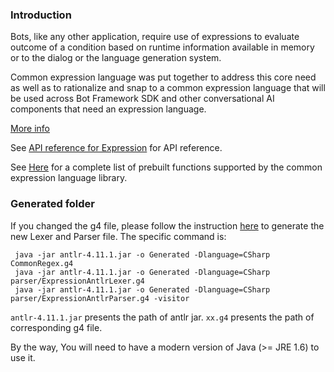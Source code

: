### Introduction
Bots, like any other application, require use of expressions to evaluate outcome of a condition based on runtime information available in memory or to the dialog or the language generation system.

Common expression language was put together to address this core need as well as to rationalize and snap to a common expression language that will be used across Bot Framework SDK and other conversational AI components that need an expression language.

[More info](https://docs.microsoft.com/en-us/azure/bot-service/bot-builder-concept-adaptive-expressions?view=azure-bot-service-4.0)

See [API reference for Expression](https://docs.microsoft.com/en-us/azure/bot-service/adaptive-expressions/adaptive-expressions-api-reference?view=azure-bot-service-4.0) for API reference.

See [Here](https://docs.microsoft.com/en-us/azure/bot-service/adaptive-expressions/adaptive-expressions-prebuilt-functions?view=azure-bot-service-4.0) for a complete list of prebuilt functions supported by the common expression language library.

### Generated folder

If you changed the g4 file, please follow the instruction [here](https://github.com/antlr/antlr4/tree/master/runtime/CSharp/src#step-4-generate-the-c-code) to generate the new Lexer and Parser file.
The specific command is: 
```
 java -jar antlr-4.11.1.jar -o Generated -Dlanguage=CSharp CommonRegex.g4
 java -jar antlr-4.11.1.jar -o Generated -Dlanguage=CSharp parser/ExpressionAntlrLexer.g4
 java -jar antlr-4.11.1.jar -o Generated -Dlanguage=CSharp parser/ExpressionAntlrParser.g4 -visitor
```
`antlr-4.11.1.jar` presents the path of antlr jar.
`xx.g4` presents the path of corresponding g4 file.

By the way, You will need to have a modern version of Java (>= JRE 1.6) to use it.
